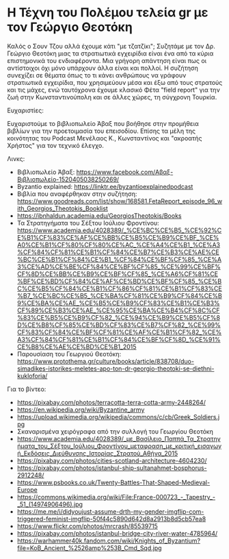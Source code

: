# Η Τέχνη του Πολέμου τελεία gr με τον Γεώργιο Θεοτόκη

Καλός ο Σουν Τζου αλλά έχουμε κάτι "με τζατζίκι"; Συζητάμε με τον Δρ. Γεώργιο Θεοτόκη μιας τα στρατιωτικά εγχειρίδια είναι ένα από τα κύρια επιστημονικά του ενδιαφέροντα. Μια γρήγορη απάντηση είναι πως οι αντίστοιχοι όχι μόνο υπάρχουν άλλα είναι και πολλοί. Η συζήτηση συνεχίζει σε θέματα όπως το τι κάνει ανθρώπους να γράφουν στρατιωτικά εγχειρίδια, που χρησιμεύουν μέσα και έξω από τους στρατούς και τις μάχες, ενώ ταυτόχρονα έχουμε κλασικό Φέτα "field report" για την ζωή στην Κωνσταντινούπολη και σε άλλες χώρες, τη σύγχρονη Τουρκία.

Ευχαριστίες:

Ευχαριστούμε το βιβλιοπωλείο Άβαξ που βοήθησε στην προμήθεια βιβλίων για την προετοιμασία του επεισοδίου.
Επίσης τα μέλη της κοινότητας του Podcast Μενέλαος Κ., Κωνσταντίνος και "ακροατής Χρήστος" για τον τεχνικό έλεγχο.

Λινκς:

- Βιβλιοπωλείο Άβαξ: <https://www.facebook.com/Αβαξ-Βιβλιοπωλείο-1520405038250269/>
- Byzantio explained: <https://linktr.ee/byzantioexplainedpodcast>
- Βιβλία που αναφέρθηκαν στην συζήτηση: <https://www.goodreads.com/list/show/168581.FetaReport_episode_96_with_Georgios_Theotokis_Booklist>
- <https://ibnhaldun.academia.edu/GeorgiosTheotokis/Books>
- Τα Στρατηγήματα του Σέξτου Ιούλιου Φροντίνου: <https://www.academia.edu/4028389/_%CE%BC%CE%B5_%CE%92%CE%B1%CF%83%CE%AF%CE%BB%CE%B5%CE%B9%CE%BF_%CE%A0%CE%B1%CF%80%CF%80%CE%AC_%CE%A4%CE%B1_%CE%A3%CF%84%CF%81%CE%B1%CF%84%CE%B7%CE%B3%CE%AE%CE%BC%CE%B1%CF%84%CE%B1_%CF%84%CE%BF%CF%85_%CE%A3%CE%AD%CE%BE%CF%84%CE%BF%CF%85_%CE%99%CE%BF%CF%8D%CE%BB%CE%B9%CE%BF%CF%85_%CE%A6%CF%81%CE%BF%CE%BD%CF%84%CE%AF%CE%BD%CE%BF%CF%85_%CE%BC%CE%B5%CF%84%CE%B1%CF%86%CF%81%CE%B1%CF%83%CE%B7_%CE%BC%CE%B5_%CE%BA%CF%81%CE%B9%CF%84%CE%B9%CE%BA%CE%AE_%CE%B5%CE%B9%CF%83%CE%B1%CE%B3%CF%89%CE%B3%CE%AE_%CE%95%CE%BA%CE%B4%CF%8C%CF%83%CE%B5%CE%B9%CF%82_%CE%94%CE%B9%CE%B5%CF%8D%CE%B8%CF%85%CE%BD%CF%83%CE%B7%CF%82_%CE%99%CF%83%CF%84%CE%BF%CF%81%CE%AF%CE%B1%CF%82_%CE%A3%CF%84%CF%81%CE%B1%CF%84%CE%BF%CF%8D_%CE%91%CE%B8%CE%AE%CE%BD%CE%B1_2015>
- Παρουσίαση του Γεωργιού Θεοτόκη: <https://www.protothema.gr/culture/books/article/838708/duo-simadikes-istorikes-meletes-apo-ton-dr-georgio-theotoki-se-diethni-kukloforia/>

Για το βίντεο:

- https://pixabay.com/photos/terracotta-terra-cotta-army-2448264/
- https://en.wikipedia.org/wiki/Byzantine_army
- https://upload.wikimedia.org/wikipedia/commons/c/cb/Greek_Soldiers.jpg
- Σκαναρισμένα χειρόγραφα από την συλλογή του Γεωργίου Θεοτόκη
- https://www.academia.edu/4028389/_με_Βασίλειο_Παππά_Τα_Στρατηγήματα_του_Σέξτου_Ιούλιου_Φροντίνου_μεταφραση_με_κριτική_εισαγωγή_Εκδόσεις_Διεύθυνσης_Ιστορίας_Στρατού_Αθήνα_2015
- https://pixabay.com/photos/cities-scotland-architecture-4604230/
- https://pixabay.com/photos/istanbul-ship-sultanahmet-bosphorus-2912248/
- https://www.psbooks.co.uk/Twenty-Battles-That-Shaped-Medieval-Europe
- https://commons.wikimedia.org/wiki/File:France-000723_-_Tapestry_-_51_(14974906496).jpg
- https://me.me/i/didyoujust-assume-drth-my-gender-imgflip-com-triggered-feminist-imgflip-50f44c5890d642d8a2913b8d5cb57ea8
- https://www.flickr.com/photos/mrcrash/85539715
- https://pixabay.com/photos/istanbul-bridge-city-river-water-4785964/
- https://warhammer40k.fandom.com/wiki/Knights_of_Byzantium?file=KoB_Ancient_%2526amp%253B_Cmd_Sqd.jpg

